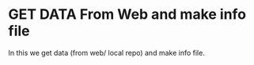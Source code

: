 # GET DATA From Web and make info file

In this we get data (from web/ local repo) and make info file.
